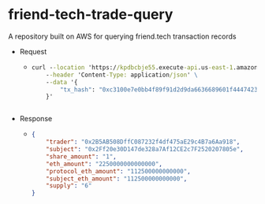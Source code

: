 # friend-tech-trade-query
A repository built on AWS for querying friend.tech transaction records


- Request 
  - ```cmd
    curl --location 'https://kpdbcbje55.execute-api.us-east-1.amazonaws.com/tradeRecord' \
        --header 'Content-Type: application/json' \
        --data '{
            "tx_hash": "0xc3100e7e0bb4f89f91d2d9da6636689601f4447423562e1910e8668a5b78a987"
        }'
  ```

- Response 
  - ```json
    {
        "trader": "0x2B5AB508DffC087232f4df475aE29c4B7a6Aa918",
        "subject": "0x2Ff20e30D147de328a7Af12CE2c7F2520207805e",
        "share_amount": "1",
        "eth_amount": "2250000000000000",
        "protocol_eth_amount": "112500000000000",
        "subject_eth_amount": "112500000000000",
        "supply": "6"
    }
  ```